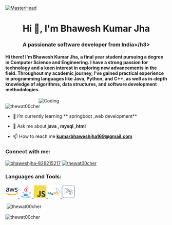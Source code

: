 [![MasterHead](https://media1.tenor.com/m/CzdMW7wnLn8AAAAC/coding.gif)](https://github.com/TheWat00cher.com)
<h1 align="center">Hi 👋, I'm Bhawesh Kumar Jha</h1>
<h3 align="center">A passionate software developer from India>/h3>
<h4>Hi there! I'm Bhawesh Kumar Jha, a final year student pursuing a degree in Computer Science and Engineering. I have a strong passion for technology and a keen interest in exploring new advancements in the field. Throughout my academic journey, I've gained practical experience in programming languages like Java, Python, and C++, as well as in-depth knowledge of algorithms, data structures, and software development methodologies.</h4>
<img align="right" alt="Coding" width ="400" src="https://img.freepik.com/premium-vector/illustration-web-development-programmer-coding-website_746655-2880.jpg">

<p align="left"> <img src="https://komarev.com/ghpvc/?username=thewat00cher&label=Profile%20views&color=0e75b6&style=flat" alt="thewat00cher" /> </p>

- 🌱 I’m currently learning ** springboot ,web development**

- 💬 Ask me about **java , mysql ,html**

- 📫 How to reach me **kumarbhaweshjha169@gmail.com**

<h3 align="left">Connect with me:</h3>
<p align="left">
<a href="https://linkedin.com/in/bhaweshjha-826215217" target="blank"><img align="center" src="https://raw.githubusercontent.com/rahuldkjain/github-profile-readme-generator/master/src/images/icons/Social/linked-in-alt.svg" alt="bhaweshjha-826215217" height="30" width="40" /></a>
<a href="https://instagram.com/thewat00cher" target="blank"><img align="center" src="https://raw.githubusercontent.com/rahuldkjain/github-profile-readme-generator/master/src/images/icons/Social/instagram.svg" alt="thewat00cher" height="30" width="40" /></a>
</p>

<h3 align="left">Languages and Tools:</h3>
<p align="left"> <a href="https://aws.amazon.com" target="_blank" rel="noreferrer"> <img src="https://raw.githubusercontent.com/devicons/devicon/master/icons/amazonwebservices/amazonwebservices-original-wordmark.svg" alt="aws" width="40" height="40"/> </a> <a href="https://www.java.com" target="_blank" rel="noreferrer"> <img src="https://raw.githubusercontent.com/devicons/devicon/master/icons/java/java-original.svg" alt="java" width="40" height="40"/> </a> <a href="https://developer.mozilla.org/en-US/docs/Web/JavaScript" target="_blank" rel="noreferrer"> <img src="https://raw.githubusercontent.com/devicons/devicon/master/icons/javascript/javascript-original.svg" alt="javascript" width="40" height="40"/> </a> <a href="https://www.mysql.com/" target="_blank" rel="noreferrer"> <img src="https://raw.githubusercontent.com/devicons/devicon/master/icons/mysql/mysql-original-wordmark.svg" alt="mysql" width="40" height="40"/> </a> <a href="https://www.photoshop.com/en" target="_blank" rel="noreferrer"> <img src="https://raw.githubusercontent.com/devicons/devicon/master/icons/photoshop/photoshop-line.svg" alt="photoshop" width="40" height="40"/> </a> </p>

<p>&nbsp;<img align="center" src="https://github-readme-stats.vercel.app/api?username=thewat00cher&show_icons=true&locale=en" alt="thewat00cher" /></p>

<p><img align="center" src="https://github-readme-streak-stats.herokuapp.com/?user=thewat00cher&" alt="thewat00cher" /></p>

